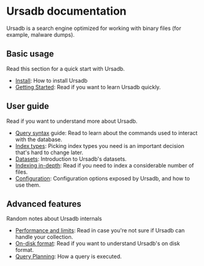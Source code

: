 # Ursadb documentation

Ursadb is a search engine optimized for working with binary files (for example, malware dumps).

## Basic usage

Read this section for a quick start with Ursadb.

- [Install](./install.md): How to install Ursadb
- [Getting Started](./start.md): Read if you want to learn Ursadb quickly.

## User guide

Read if you want to understand more about Ursadb.

- [Query syntax](./syntax.md) guide: Read to learn about the commands used
    to interact with the database.
- [Index types](./indextypes.md): Picking index types you need is an important
    decision that's hard to change later.
- [Datasets](./datasets.md): Introduction to Ursadb's datasets.
- [Indexing in-depth](./indexing.md): Read if you need to index a considerable
    number of files.
- [Configuration](./configuration.md): Configuration options exposed by Ursadb,
    and how to use them.

## Advanced features

Random notes about Ursadb internals

- [Performance and limits](./limits.md): Read in case you're not sure if Ursadb
    can handle your collection.
- [On-disk format](./ondiskformat.md): Read if you want to understand Ursadb's on
    disk format.
- [Query Planning](./queryplan.md): How a query is executed.
